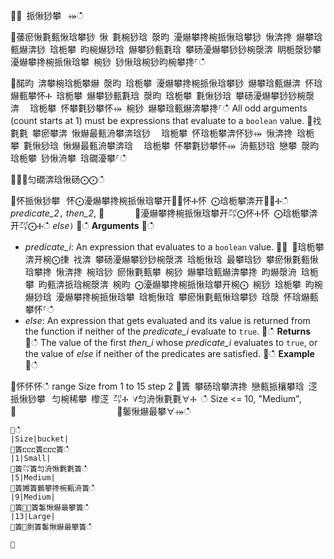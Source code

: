਍⌀ 挀愀猀攀⠀⤀ഀഀ
਍䔀瘀愀氀甀愀琀攀猀 愀 氀椀猀琀 漀昀 瀀爀攀搀椀挀愀琀攀猀 愀渀搀 爀攀琀甀爀渀猀 琀栀攀 昀椀爀猀琀 爀攀猀甀氀琀 攀砀瀀爀攀猀猀椀漀渀 眀栀漀猀攀 瀀爀攀搀椀挀愀琀攀 椀猀 猀愀琀椀猀昀椀攀搀⸀ഀഀ
਍䤀昀 渀攀椀琀栀攀爀 漀昀 琀栀攀 瀀爀攀搀椀挀愀琀攀猀 爀攀琀甀爀渀 怀琀爀甀攀怀Ⰰ 琀栀攀 爀攀猀甀氀琀 漀昀 琀栀攀 氀愀猀琀 攀砀瀀爀攀猀猀椀漀渀 ⠀琀栀攀 怀攀氀猀攀怀⤀ 椀猀 爀攀琀甀爀渀攀搀⸀ഀഀ
All odd arguments (count starts at 1) must be expressions that evaluate to a  `boolean` value.਍䄀氀氀 攀瘀攀渀 愀爀最甀洀攀渀琀猀 ⠀琀栀攀 怀琀栀攀渀怀猀⤀ 愀渀搀 琀栀攀 氀愀猀琀 愀爀最甀洀攀渀琀 ⠀琀栀攀 怀攀氀猀攀怀⤀ 洀甀猀琀 戀攀 漀昀 琀栀攀 猀愀洀攀 琀礀瀀攀⸀ഀഀ
਍⨀⨀匀礀渀琀愀砀⨀⨀ഀഀ
਍怀挀愀猀攀⠀怀⨀瀀爀攀搀椀挀愀琀攀开㄀⨀怀Ⰰ怀 ⨀琀栀攀渀开㄀⨀Ⰰഀഀ
       *predicate_2*`,` *then_2*,਍       ⨀瀀爀攀搀椀挀愀琀攀开㌀⨀怀Ⰰ怀 ⨀琀栀攀渀开㌀⨀Ⰰഀഀ
       *else*`)`਍ഀഀ
**Arguments**਍ഀഀ
* *predicate_i*: An expression that evaluates to a `boolean` value.਍⨀ ⨀琀栀攀渀开椀⨀㨀 䄀渀 攀砀瀀爀攀猀猀椀漀渀 琀栀愀琀 最攀琀猀 攀瘀愀氀甀愀琀攀搀 愀渀搀 椀琀猀 瘀愀氀甀攀 椀猀 爀攀琀甀爀渀攀搀 昀爀漀洀 琀栀攀 昀甀渀挀琀椀漀渀 椀昀 ⨀瀀爀攀搀椀挀愀琀攀开椀⨀ 椀猀 琀栀攀 昀椀爀猀琀 瀀爀攀搀椀挀愀琀攀 琀栀愀琀 攀瘀愀氀甀愀琀攀猀 琀漀 怀琀爀甀攀怀⸀ഀഀ
* *else*: An expression that gets evaluated and its value is returned from the function if neither of the *predicate_i* evaluate to `true`.਍ഀഀ
**Returns**਍ഀഀ
The value of the first *then_i* whose *predicate_i* evaluates to `true`, or the value of *else* if neither of the predicates are satisfied.਍ഀഀ
**Example**਍ഀഀ
<!-- csl: https://help.kusto.windows.net:443/Samples -->਍怀怀怀ഀഀ
range Size from 1 to 15 step 2਍簀 攀砀琀攀渀搀 戀甀挀欀攀琀 㴀 挀愀猀攀⠀匀椀稀攀 㰀㴀 ㌀Ⰰ ∀匀洀愀氀氀∀Ⰰ ഀഀ
                       Size <= 10, "Medium", ਍                       ∀䰀愀爀最攀∀⤀ഀഀ
```਍ഀഀ
|Size|bucket|਍簀ⴀⴀⴀ簀ⴀⴀⴀ簀ഀഀ
|1|Small|਍簀㌀簀匀洀愀氀氀簀ഀഀ
|5|Medium|਍簀㜀簀䴀攀搀椀甀洀簀ഀഀ
|9|Medium|਍簀㄀㄀簀䰀愀爀最攀簀ഀഀ
|13|Large|਍簀㄀㔀簀䰀愀爀最攀簀ഀഀ
਍